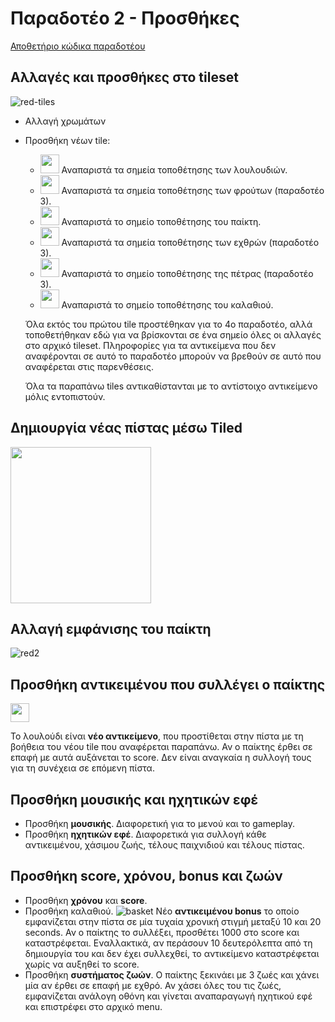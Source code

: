 # Παραδοτέο 2 - Προσθήκες

[Αποθετήριο κώδικα παραδοτέου](https://github.com/p15zerv/pacman/tree/Deliverable1)

## Αλλαγές και προσθήκες στο tileset

![red-tiles](https://user-images.githubusercontent.com/22644005/35176914-a6cdbf10-fd84-11e7-8fe9-53194520ae8a.png)

* Αλλαγή χρωμάτων
* Προσθήκη νέων tile:
  - <img src="https://user-images.githubusercontent.com/22644005/35171551-db522388-fd6c-11e7-9805-eaa03d4d1428.PNG" alt="" width="30" height="30"> Αναπαριστά τα σημεία τοποθέτησης των λουλουδιών.
  - <img src="https://user-images.githubusercontent.com/22644005/35171950-39d5314c-fd6e-11e7-9780-05abd146a363.PNG" alt="" width="30" height="30"> Αναπαριστά τα σημεία τοποθέτησης των φρούτων (παραδοτέο 3).
  - <img src="https://user-images.githubusercontent.com/22644005/35172033-c1c9a61e-fd6e-11e7-86c0-59aa561c6d3c.png" alt="" width="30" height="30"> Αναπαριστά το σημείο τοποθέτησης του παίκτη.
  - <img src="https://user-images.githubusercontent.com/22644005/35172128-15ba0ade-fd6f-11e7-9016-e9d96758941e.PNG" alt="" width="30" height="30"> Αναπαριστά τα σημεία τοποθέτησης των εχθρών (παραδοτέο 3).
  - <img src="https://user-images.githubusercontent.com/22644005/35172814-d66533ba-fd71-11e7-886f-f78ada186360.PNG" alt="" width="30" height="30"> Αναπαριστά το σημείο τοποθέτησης της πέτρας (παραδοτέο 3).
  - <img src="https://user-images.githubusercontent.com/22644005/35172815-d7d64298-fd71-11e7-8ae6-8df2c05ae1ac.PNG" alt="" width="30" height="30"> Αναπαριστά το σημείο τοποθέτησης του καλαθιού.
  
  Όλα εκτός του πρώτου tile προστέθηκαν για το 4ο παραδοτέο, αλλά τοποθετήθηκαν εδώ για να βρίσκονται σε ένα σημείο όλες οι αλλαγές στο αρχικό tileset. Πληροφορίες για τα αντικείμενα που δεν αναφέρονται σε αυτό το παραδοτέο μπορούν να βρεθούν σε αυτό που αναφέρεται στις παρενθέσεις.
  
  Όλα τα παραπάνω tiles αντικαθίστανται με το αντίστοιχο αντικείμενο μόλις εντοπιστούν.
  
## Δημιουργία νέας πίστας μέσω Tiled

<img src="https://user-images.githubusercontent.com/22644005/35171451-818afc30-fd6c-11e7-9bdd-d062edde833a.PNG" alt="" width="225" height="250">

## Αλλαγή εμφάνισης του παίκτη

![red2](https://user-images.githubusercontent.com/22644005/32405822-2a9a6eb6-c175-11e7-8130-5228221c597f.png)

## Προσθήκη αντικειμένου που συλλέγει ο παίκτης

<img src="https://user-images.githubusercontent.com/22644005/32405905-e5d61e2c-c176-11e7-9241-53c15a2aead4.png" alt="" width="30" height="30">

Το λουλούδι είναι **νέο αντικείμενο**, που προστίθεται στην πίστα με τη βοήθεια του νέου tile που αναφέρεται παραπάνω. Αν ο παίκτης έρθει σε επαφή με αυτά αυξάνεται το score. Δεν είναι αναγκαία η συλλογή τους για τη συνέχεια σε επόμενη πίστα.

## Προσθήκη μουσικής και ηχητικών εφέ

* Προσθήκη **μουσικής**. Διαφορετική για το μενού και το gameplay.
* Προσθήκη **ηχητικών εφέ**. Διαφορετικά για συλλογή κάθε αντικειμένου, χάσιμου ζωής, τέλους παιχνιδιού και τέλους πίστας.

## Προσθήκη score, χρόνου, bonus και ζωών
* Προσθήκη **χρόνου** και **score**. 
* Προσθήκη καλαθιού. ![basket](https://user-images.githubusercontent.com/22644005/35177751-b29b002c-fd8a-11e7-8b7f-12c66104a59a.png) Nέο **αντικειμένου bonus** το οποίο εμφανίζεται στην πίστα σε μία τυχαία χρονική στιγμή μεταξύ 10 και 20 seconds. Αν ο παίκτης το συλλέξει, προσθέτει 1000 στο score και καταστρέφεται. Εναλλακτικά, αν περάσουν 10 δευτερόλεπτα από τη δημιουργία του και δεν έχει συλλεχθεί, το αντικείμενο καταστρέφεται χωρίς να αυξηθεί το score.
* Προσθήκη **συστήματος ζωών**. Ο παίκτης ξεκινάει με 3 ζωές και χάνει μία αν έρθει σε επαφή με εχθρό. Αν χάσει όλες του τις ζωές, εμφανίζεται ανάλογη οθόνη και γίνεται αναπαραγωγή ηχητικού εφέ και επιστρέφει στο αρχικό menu.

